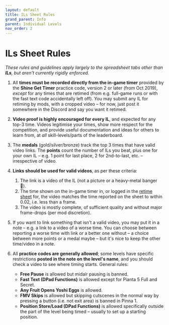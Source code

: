```yaml
---
layout: default
title: ILs Sheet Rules
grand_parent: Info
parent: Individual Levels
nav_order: 2
---
```


# ILs Sheet Rules
*These rules and guidelines apply largely to the spreadsheet tabs other than **ILs**, but aren't currently rigidly enforced.*

1. All **times must be recorded directly from the in-game timer** provided by the **Shine Get Timer** practice code, version 2 or later (from Oct 2019), *except* for any times that are retimed (from e.g. full-game runs or with the fast text code accidentally left off). You may submit any IL for retiming by mods, with a cropped video – for now, just post it somewhere in the Discord and say you want it retimed.

2. **Video proof is highly encouraged for every IL**, and expected for any top-3 time. Videos legitimise your times, show more respect for the competition, and provide useful documentation and ideas for others to learn from, at *all* skill-levels/parts of the leaderboard.

3. The **medals** (gold/silver/bronze) track the top 3 times that have valid video links. The **points** count the number of ILs you beat, plus one for your own IL – e.g. 1 point for last place, 2 for 2nd-to-last, etc. – irrespective of video.

4. **Links should be used for valid videos**, as per these criteria:
    1. The link is a video of the IL (not a picture or a heavy-metal banger 🤔).
    2. The time shown on the in-game timer in, or logged in the [retime sheet](https://tiny.cc/smsilretimelog) for, the video matches the time reported on the sheet to within 0.02, i.e. less than a frame.
    3. The video is mostly complete, of sufficient quality and without major frame-drops (per mod discretion).

5. If you want to link something that isn't a valid video, you may put it in a note – e.g. a link to a video of a worse time. You can choose between reporting a worse time with link or a better one without – a choice between more points or a medal maybe – but it's nice to keep the other time/video in a note.

6. All **practice codes are generally allowed**; some levels have specific restrictions **posted in the note on the level's name**, and you should check a video to see where timing starts. General rules:
    - **Free Pause** is allowed but midair pausing is banned.
    - **Fast Text (DPad Functions)** is allowed except for Pianta 5 Full and Secret.
    - **Any Fruit Opens Yoshi Eggs** is allowed.
    - **FMV Skips** is allowed but skipping cutscenes in the normal way by pressing a button (i.e. not exit area) is banned in Pinna 1.
    - **Position Store/Load (DPad Functions)** is allowed specifically outside the part of the level being timed – usually to set up a starting position.